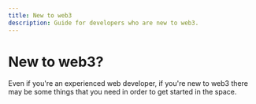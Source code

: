 ```yaml
---
title: New to web3
description: Guide for developers who are new to web3.
---
```


# New to web3?

Even if you're an experienced web developer, if you're new to web3 there may be some things that you need in order to get started in the space.
